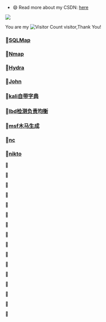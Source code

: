 - 😄 Read more about my CSDN: [here](https://blog.csdn.net/ZhaoSong_?type=blog)

![](https://github-readme-stats.vercel.app/api?username=hxysaury&show_icons=true&theme=transparent)

You are my ![Visitor Count](https://profile-counter.glitch.me/hxysaury/count.svg) visitor,Thank You!



###  :seedling:[SQLMap](https://github.com/hxysaury/tool-use/blob/main/Docs/sqlmap.md)

### :seedling:[Nmap](https://github.com/hxysaury/safe-tool-use/blob/main/Docs/Nmap.md)

### :seedling:[Hydra](https://github.com/hxysaury/safe-tool-use/blob/main/Docs/hydra.md)

### :seedling:[John](https://github.com/hxysaury/safe-tool-use/blob/main/Docs/john.md)

### :seedling:[kali自带字典](https://github.com/hxysaury/safe-tool-use/blob/main/Docs/kali-wordlists.md)

### :seedling:[lbd检测负责均衡](https://github.com/hxysaury/safe-tool-use/blob/main/Docs/lbd%E8%B4%9F%E8%BD%BD%E5%9D%87%E8%A1%A1.md)

### :seedling:[msf木马生成](https://github.com/hxysaury/safe-tool-use/blob/main/Docs/msf%E7%94%9F%E6%88%90%E6%9C%A8%E9%A9%AC.md)

### :seedling:[nc](https://github.com/hxysaury/safe-tool-use/blob/main/Docs/nc.md)

### :seedling:[nikto](https://github.com/hxysaury/safe-tool-use/blob/main/Docs/nikto.md)

:seedling:

:seedling:

:seedling:

:seedling:

:seedling:

:seedling:

:seedling:

:seedling:

:seedling:

:seedling:

:seedling:

:seedling:

:seedling:

:seedling:

:seedling:

:seedling:
